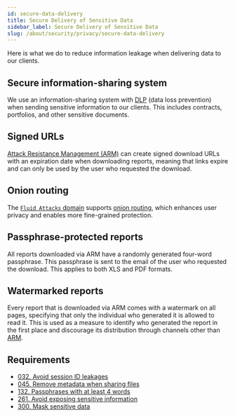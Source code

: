 ```yaml
---
id: secure-data-delivery
title: Secure Delivery of Sensitive Data
sidebar_label: Secure Delivery of Sensitive Data
slug: /about/security/privacy/secure-data-delivery
---
```


Here is what we do
to reduce information leakage
when delivering data to our clients.

## Secure information-sharing system

We use an information-sharing system
with [DLP](https://en.wikipedia.org/wiki/Data_loss_prevention_software)
(data loss prevention)
when sending sensitive information
to our clients.
This includes contracts,
portfolios,
and other sensitive documents.

## Signed URLs

[Attack Resistance Management (ARM)](https://app.fluidattacks.com/)
can create signed download URLs
with an expiration date
when downloading reports,
meaning that links expire
and can only be used by the user
who requested the download.

## Onion routing

The [`Fluid Attacks` domain](https://fluidattacks.com/)
supports [onion routing](https://en.wikipedia.org/wiki/Onion_routing),
which enhances user privacy
and enables more fine-grained protection.

## Passphrase-protected reports

All reports downloaded via ARM
have a randomly generated four-word passphrase.
This passphrase is sent to the email of the user
who requested the download.
This applies to both XLS and PDF formats.

## Watermarked reports

Every report
that is downloaded via ARM
comes with a watermark on all pages,
specifying that only the individual who generated it
is allowed to read it.
This is used as a measure to identify
who generated the report in the first place
and discourage its distribution
through channels other than [ARM](https://app.fluidattacks.com/).

## Requirements

- [032. Avoid session ID leakages](/criteria/requirements/032)
- [045. Remove metadata when sharing files](/criteria/requirements/045)
- [132. Passphrases with at least 4 words](/criteria/requirements/132)
- [261. Avoid exposing sensitive information](/criteria/requirements/261)
- [300. Mask sensitive data](/criteria/requirements/300)

